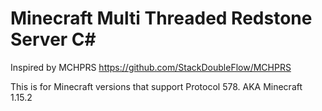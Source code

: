 # Minecraft Multi Threaded Redstone Server C#
Inspired by MCHPRS https://github.com/StackDoubleFlow/MCHPRS

This is for Minecraft versions that support Protocol 578. AKA Minecraft 1.15.2
